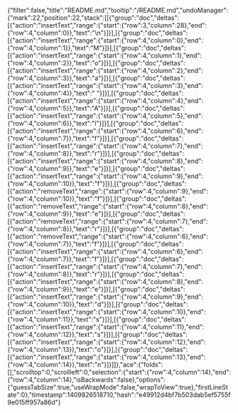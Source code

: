 {"filter":false,"title":"README.md","tooltip":"/README.md","undoManager":{"mark":22,"position":22,"stack":[[{"group":"doc","deltas":[{"action":"insertText","range":{"start":{"row":3,"column":28},"end":{"row":4,"column":0}},"text":"\n"}]}],[{"group":"doc","deltas":[{"action":"insertText","range":{"start":{"row":4,"column":0},"end":{"row":4,"column":1}},"text":"M"}]}],[{"group":"doc","deltas":[{"action":"insertText","range":{"start":{"row":4,"column":1},"end":{"row":4,"column":2}},"text":"o"}]}],[{"group":"doc","deltas":[{"action":"insertText","range":{"start":{"row":4,"column":2},"end":{"row":4,"column":3}},"text":"a"}]}],[{"group":"doc","deltas":[{"action":"insertText","range":{"start":{"row":4,"column":3},"end":{"row":4,"column":4}},"text":" "}]}],[{"group":"doc","deltas":[{"action":"insertText","range":{"start":{"row":4,"column":4},"end":{"row":4,"column":5}},"text":"A"}]}],[{"group":"doc","deltas":[{"action":"insertText","range":{"start":{"row":4,"column":5},"end":{"row":4,"column":6}},"text":"l"}]}],[{"group":"doc","deltas":[{"action":"insertText","range":{"start":{"row":4,"column":6},"end":{"row":4,"column":7}},"text":"f"}]}],[{"group":"doc","deltas":[{"action":"insertText","range":{"start":{"row":4,"column":7},"end":{"row":4,"column":8}},"text":"r"}]}],[{"group":"doc","deltas":[{"action":"insertText","range":{"start":{"row":4,"column":8},"end":{"row":4,"column":9}},"text":"e"}]}],[{"group":"doc","deltas":[{"action":"insertText","range":{"start":{"row":4,"column":9},"end":{"row":4,"column":10}},"text":"f"}]}],[{"group":"doc","deltas":[{"action":"removeText","range":{"start":{"row":4,"column":9},"end":{"row":4,"column":10}},"text":"f"}]}],[{"group":"doc","deltas":[{"action":"removeText","range":{"start":{"row":4,"column":8},"end":{"row":4,"column":9}},"text":"e"}]}],[{"group":"doc","deltas":[{"action":"removeText","range":{"start":{"row":4,"column":7},"end":{"row":4,"column":8}},"text":"r"}]}],[{"group":"doc","deltas":[{"action":"removeText","range":{"start":{"row":4,"column":6},"end":{"row":4,"column":7}},"text":"f"}]}],[{"group":"doc","deltas":[{"action":"insertText","range":{"start":{"row":4,"column":6},"end":{"row":4,"column":7}},"text":"f"}]}],[{"group":"doc","deltas":[{"action":"insertText","range":{"start":{"row":4,"column":7},"end":{"row":4,"column":8}},"text":"r"}]}],[{"group":"doc","deltas":[{"action":"insertText","range":{"start":{"row":4,"column":8},"end":{"row":4,"column":9}},"text":"e"}]}],[{"group":"doc","deltas":[{"action":"insertText","range":{"start":{"row":4,"column":9},"end":{"row":4,"column":10}},"text":"d"}]}],[{"group":"doc","deltas":[{"action":"insertText","range":{"start":{"row":4,"column":10},"end":{"row":4,"column":11}},"text":"s"}]}],[{"group":"doc","deltas":[{"action":"insertText","range":{"start":{"row":4,"column":11},"end":{"row":4,"column":12}},"text":"s"}]}],[{"group":"doc","deltas":[{"action":"insertText","range":{"start":{"row":4,"column":12},"end":{"row":4,"column":13}},"text":"o"}]}],[{"group":"doc","deltas":[{"action":"insertText","range":{"start":{"row":4,"column":13},"end":{"row":4,"column":14}},"text":"n"}]}]]},"ace":{"folds":[],"scrolltop":0,"scrollleft":0,"selection":{"start":{"row":4,"column":14},"end":{"row":4,"column":14},"isBackwards":false},"options":{"guessTabSize":true,"useWrapMode":false,"wrapToView":true},"firstLineState":0},"timestamp":1409826518710,"hash":"e49912d4bf7b503dab5ef5755f9e015ff957a86d"}